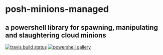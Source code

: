 # posh-minions-managed

## a powershell library for spawning, manipulating and slaughtering cloud minions

[![travis build status](https://travis-ci.org/grenade/posh-minions-managed.svg?branch=master)](https://travis-ci.org/grenade/posh-minions-managed)
[![powershell gallery](https://img.shields.io/powershellgallery/v/posh-minions-managed.svg?label=posh-minions-managed)](https://www.powershellgallery.com/packages/posh-minions-managed)